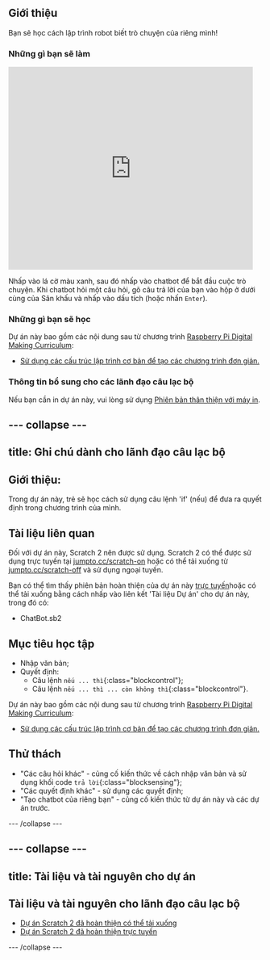 ## Giới thiệu

Bạn sẽ học cách lập trình robot biết trò chuyện của riêng mình!

### Những gì bạn sẽ làm

<div class="scratch-preview">
  <iframe allowtransparency="true" width="485" height="402" src="https://scratch.mit.edu/projects/embed/26762091/?autostart=false" frameborder="0"></iframe>
</div>

Nhấp vào lá cờ màu xanh, sau đó nhấp vào chatbot để bắt đầu cuộc trò chuyện. Khi chatbot hỏi một câu hỏi, gõ câu trả lời của bạn vào hộp ở dưới cùng của Sân khấu và nhấp vào dấu tích (hoặc nhấn `Enter`).

### Những gì bạn sẽ học

Dự án này bao gồm các nội dung sau từ chương trình [Raspberry Pi Digital Making Curriculum](http://rpf.io/curriculum):

+ [Sử dụng các cấu trúc lập trình cơ bản để tạo các chương trình đơn giản.](https://www.raspberrypi.org/curriculum/programming/creator)

### Thông tin bổ sung cho các lãnh đạo câu lạc bộ

Nếu bạn cần in dự án này, vui lòng sử dụng [Phiên bản thân thiện với máy in](https://projects.raspberrypi.org/en/projects/chatbot/print).

## \--- collapse \---

## title: Ghi chú dành cho lãnh đạo câu lạc bộ

## Giới thiệu:

Trong dự án này, trẻ sẽ học cách sử dụng câu lệnh 'if' (nếu) để đưa ra quyết định trong chương trình của mình.

## Tài liệu liên quan

Đối với dự án này, Scratch 2 nên được sử dụng. Scratch 2 có thể được sử dụng trực tuyến tại [jumpto.cc/scratch-on](http://jumpto.cc/scratch-on) hoặc có thể tải xuống từ [jumpto.cc/scratch-off](http://jumpto.cc/scratch-off) và sử dụng ngoại tuyến.

Bạn có thể tìm thấy phiên bản hoàn thiện của dự án này [trực tuyến](http://scratch.mit.edu/projects/26762091/#editor)hoặc có thể tải xuống bằng cách nhấp vào liên kết 'Tài liệu Dự án' cho dự án này, trong đó có:

+ ChatBot.sb2

## Mục tiêu học tập

+ Nhập văn bản;
+ Quyết định: 
    + Câu lệnh `nếu ... thì`{:class="blockcontrol"};
    + Câu lệnh `nếu ... thì ... còn không thì`{:class="blockcontrol"}.

Dự án này bao gồm các nội dung sau từ chương trình [Raspberry Pi Digital Making Curriculum](http://rpf.io/curriculum):

+ [Sử dụng các cấu trúc lập trình cơ bản để tạo các chương trình đơn giản.](https://www.raspberrypi.org/curriculum/programming/creator)

## Thử thách

+ "Các câu hỏi khác" - củng cố kiến thức về cách nhập văn bản và sử dụng khối code `trả lời`{:class="blocksensing"};
+ "Các quyết định khác" - sử dụng các quyết định;
+ "Tạo chatbot của riêng bạn" - củng cố kiến thức từ dự án này và các dự án trước.

\--- /collapse \---

## \--- collapse \---

## title: Tài liệu và tài nguyên cho dự án

## Tài liệu và tài nguyên cho lãnh đạo câu lạc bộ

+ [Dự án Scratch 2 đã hoàn thiện có thể tải xuống](resources/ChatBot.sb2)
+ [Dự án Scratch 2 đã hoàn thiện trực tuyến](http://scratch.mit.edu/projects/26762091/#editor)

\--- /collapse \---